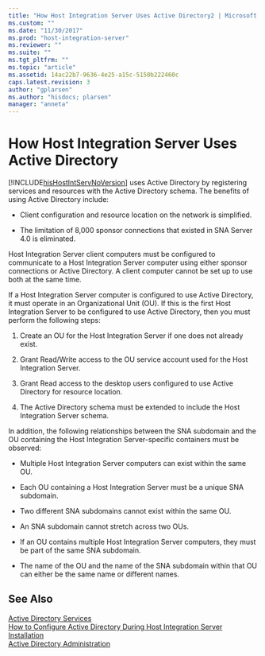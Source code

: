 ```yaml
---
title: "How Host Integration Server Uses Active Directory2 | Microsoft Docs"
ms.custom: ""
ms.date: "11/30/2017"
ms.prod: "host-integration-server"
ms.reviewer: ""
ms.suite: ""
ms.tgt_pltfrm: ""
ms.topic: "article"
ms.assetid: 14ac22b7-9636-4e25-a15c-5150b222460c
caps.latest.revision: 3
author: "gplarsen"
ms.author: "hisdocs; plarsen"
manager: "anneta"
---
```

# How Host Integration Server Uses Active Directory
[!INCLUDE[hisHostIntServNoVersion](../includes/hishostintservnoversion-md.md)] uses Active Directory by registering services and resources with the Active Directory schema. The benefits of using Active Directory include:  
  
-   Client configuration and resource location on the network is simplified.  
  
-   The limitation of 8,000 sponsor connections that existed in SNA Server 4.0 is eliminated.  
  
 Host Integration Server client computers must be configured to communicate to a Host Integration Server computer using either sponsor connections or Active Directory. A client computer cannot be set up to use both at the same time.  
  
 If a Host Integration Server computer is configured to use Active Directory, it must operate in an Organizational Unit (OU). If this is the first Host Integration Server to be configured to use Active Directory, then you must perform the following steps:  
  
1.  Create an OU for the Host Integration Server if one does not already exist.  
  
2.  Grant Read/Write access to the OU service account used for the Host Integration Server.  
  
3.  Grant Read access to the desktop users configured to use Active Directory for resource location.  
  
4.  The Active Directory schema must be extended to include the Host Integration Server schema.  
  
 In addition, the following relationships between the SNA subdomain and the OU containing the Host Integration Server-specific containers must be observed:  
  
-   Multiple Host Integration Server computers can exist within the same OU.  
  
-   Each OU containing a Host Integration Server must be a unique SNA subdomain.  
  
-   Two different SNA subdomains cannot exist within the same OU.  
  
-   An SNA subdomain cannot stretch across two OUs.  
  
-   If an OU contains multiple Host Integration Server computers, they must be part of the same SNA subdomain.  
  
-   The name of the OU and the name of the SNA subdomain within that OU can either be the same name or different names.  
  
## See Also  
 [Active Directory Services](../core/active-directory-services2.md)   
 [How to Configure Active Directory During Host Integration Server Installation](../core/how-to-configure-active-directory-during-host-integration-server-installation1.md)   
 [Active Directory Administration](../core/active-directory-administration2.md)